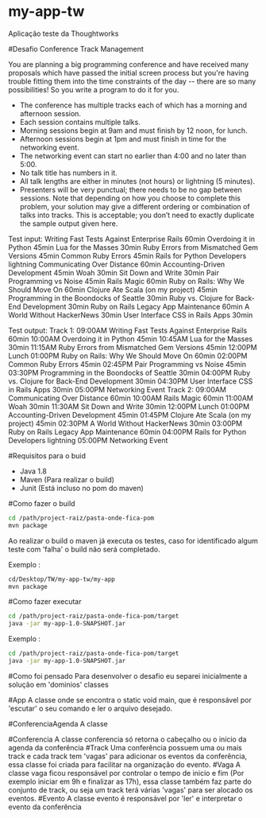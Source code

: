 # my-app-tw
Aplicação teste da Thoughtworks

#Desafio
Conference Track Management

You are planning a big programming conference and have received many proposals which have passed the initial screen process but you're having trouble fitting them into the time constraints of the day -- there are so many possibilities! So you write a program to do it for you.
- The conference has multiple tracks each of which has a morning and afternoon session.
- Each session contains multiple talks.
- Morning sessions begin at 9am and must finish by 12 noon, for lunch.
- Afternoon sessions begin at 1pm and must finish in time for the networking event.
- The networking event can start no earlier than 4:00 and no later than 5:00.
- No talk title has numbers in it.
- All talk lengths are either in minutes (not hours) or lightning (5 minutes).
- Presenters will be very punctual; there needs to be no gap between sessions.
Note that depending on how you choose to complete this problem, your solution may give a different ordering or combination of talks into tracks. This is acceptable; you don’t need to exactly duplicate the sample output given here.

Test input:
Writing Fast Tests Against Enterprise Rails 60min
Overdoing it in Python 45min
Lua for the Masses 30min
Ruby Errors from Mismatched Gem Versions 45min
Common Ruby Errors 45min
Rails for Python Developers lightning
Communicating Over Distance 60min
Accounting-Driven Development 45min
Woah 30min
Sit Down and Write 30min
Pair Programming vs Noise 45min
Rails Magic 60min
Ruby on Rails: Why We Should Move On 60min
Clojure Ate Scala (on my project) 45min
Programming in the Boondocks of Seattle 30min
Ruby vs. Clojure for Back-End Development 30min
Ruby on Rails Legacy App Maintenance 60min
A World Without HackerNews 30min
User Interface CSS in Rails Apps 30min

Test output:
Track 1:
09:00AM Writing Fast Tests Against Enterprise Rails 60min
10:00AM Overdoing it in Python 45min
10:45AM Lua for the Masses 30min
11:15AM Ruby Errors from Mismatched Gem Versions 45min
12:00PM Lunch
01:00PM Ruby on Rails: Why We Should Move On 60min
02:00PM Common Ruby Errors 45min
02:45PM Pair Programming vs Noise 45min
03:30PM Programming in the Boondocks of Seattle 30min
04:00PM Ruby vs. Clojure for Back-End Development 30min
04:30PM User Interface CSS in Rails Apps 30min
05:00PM Networking Event
Track 2:
09:00AM Communicating Over Distance 60min
10:00AM Rails Magic 60min
11:00AM Woah 30min
11:30AM Sit Down and Write 30min
12:00PM Lunch
01:00PM Accounting-Driven Development 45min
01:45PM Clojure Ate Scala (on my project) 45min
02:30PM A World Without HackerNews 30min
03:00PM Ruby on Rails Legacy App Maintenance 60min
04:00PM Rails for Python Developers lightning
05:00PM Networking Event

#Requisitos para o buid
- Java 1.8
- Maven (Para realizar o build)
- Junit (Está incluso no pom do maven)

#Como fazer o build
```bash
cd /path/project-raiz/pasta-onde-fica-pom
mvn package
```
Ao realizar o build o maven já executa os testes, caso for identificado algum teste com 'falha' o build não será completado.

Exemplo :
```bash
cd/Desktop/TW/my-app-tw/my-app
mvn package
```

#Como fazer executar
```bash
cd /path/project-raiz/pasta-onde-fica-pom/target
java -jar my-app-1.0-SNAPSHOT.jar
```
Exemplo :
```bash
cd /path/project-raiz/pasta-onde-fica-pom/target
java -jar my-app-1.0-SNAPSHOT.jar
```

#Como foi pensado
Para desenvolver o desafio eu separei inicialmente a solução em 'dominios' classes

#App
A classe onde se encontra o static void main, que é responsável por 'escutar' o seu comando e ler o arquivo desejado.

#ConferenciaAgenda
A classe

#Conferencia
A classe conferencia só retorna o cabeçalho ou o início da agenda da conferência
#Track
Uma conferência possuem uma ou mais track e cada track tem 'vagas' para adicionar os eventos da conferência, essa classe foi criada para facilitar na organização do evento.
#Vaga
A classe vaga ficou responsável por controlar o tempo de inicio e fim (Por exemplo iniciar em 9h e finalizar as 17h), essa classe também faz parte do conjunto de track, ou seja um track terá várias 'vagas' para ser alocado os eventos.
#Evento
A classe evento é responsável por 'ler' e interpretar o evento da conferência